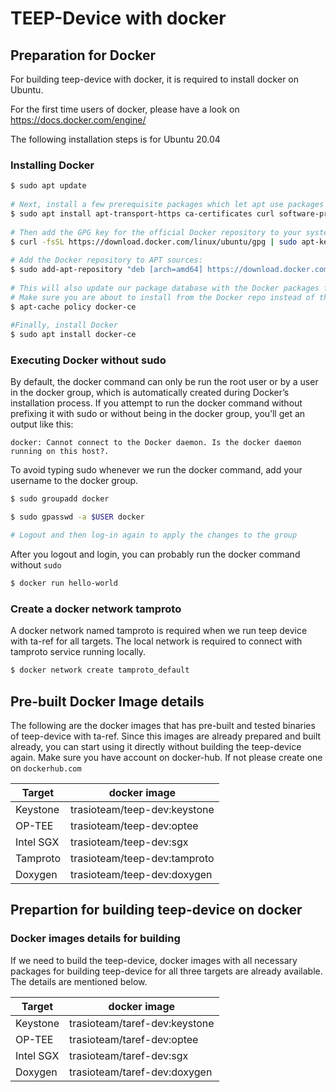 # TEEP-Device with docker


## Preparation for Docker

For building teep-device with docker, it is required to install docker on Ubuntu.

For the first time users of docker, please have a look on https://docs.docker.com/engine/

The following installation steps is for Ubuntu 20.04

### Installing Docker

```sh
$ sudo apt update
	 
# Next, install a few prerequisite packages which let apt use packages over HTTPS:
$ sudo apt install apt-transport-https ca-certificates curl software-properties-common
	 
# Then add the GPG key for the official Docker repository to your system:
$ curl -fsSL https://download.docker.com/linux/ubuntu/gpg | sudo apt-key add -
	
# Add the Docker repository to APT sources:
$ sudo add-apt-repository "deb [arch=amd64] https://download.docker.com/linux/ubuntu focal stable"
	 
# This will also update our package database with the Docker packages from the newly added repo.
# Make sure you are about to install from the Docker repo instead of the default Ubuntu repo:
$ apt-cache policy docker-ce
		 
#Finally, install Docker
$ sudo apt install docker-ce
```

### Executing Docker without sudo

By default, the docker command can only be run the root user or by a user in the docker group, which is automatically created during Docker’s installation process. If you attempt to run the docker command without prefixing it with sudo or without being in the docker group, you’ll get an output like this:

```console
docker: Cannot connect to the Docker daemon. Is the docker daemon running on this host?.
```

To avoid typing sudo whenever we run the docker command, add your username to the docker group.

```sh
$ sudo groupadd docker

$ sudo gpasswd -a $USER docker

# Logout and then log-in again to apply the changes to the group
 ```

After you logout and login, you can probably run the docker command without `sudo`

```sh
$ docker run hello-world
```

### Create a docker network tamproto

A docker network named tamproto is required when we run teep device with ta-ref for all targets.
The local network is required to connect with tamproto service running locally.

```sh
$ docker network create tamproto_default 
```


## Pre-built Docker Image details

The following are the docker images that has pre-built and tested binaries of teep-device with ta-ref.
Since this images are already prepared and built already, you can start using it directly without
building the teep-device again.
Make sure you have account on docker-hub. If not please create one on `dockerhub.com`

| Target | docker image |
| ------ | ------ |
| Keystone | trasioteam/teep-dev:keystone |
| OP-TEE | trasioteam/teep-dev:optee |
| Intel SGX | trasioteam/teep-dev:sgx |
| Tamproto | trasioteam/teep-dev:tamproto |
| Doxygen | trasioteam/teep-dev:doxygen |


## Prepartion for building teep-device on docker

### Docker images details for building

If we need to build the teep-device,
docker images with all necessary packages for building teep-device for all three targets are already available.
The details are mentioned below.


| Target | docker image |
| ------ | ------ |
| Keystone | trasioteam/taref-dev:keystone |
| OP-TEE | trasioteam/taref-dev:optee |
| Intel SGX | trasioteam/taref-dev:sgx |
| Doxygen | trasioteam/taref-dev:doxygen |



